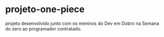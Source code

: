 # projeto-one-piece
 projeto desenvolvido junto com os meninos do Dev em Dobro na Semana do zero ao programador contratado.
